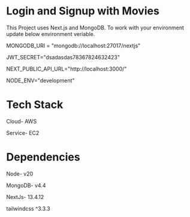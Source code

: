 # Login and Signup with Movies

This Project uses Next.js and MongoDB. To work with your environment update below environment veriable. 

MONGODB_URI = "mongodb://localhost:27017/nextjs"

JWT_SECRET="dsadasdas78367824632423"

NEXT_PUBLIC_API_URL="http://localhost:3000/"

NODE_ENV="development" 

# Tech Stack
Cloud- AWS

Service- EC2

# Dependencies
Node- v20

MongoDB- v4.4

NextJs- 13.4.12

tailwindcss ^3.3.3




